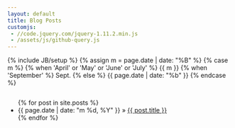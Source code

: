 ```yaml
---
layout: default
title: Blog Posts
customjs:
 - //code.jquery.com/jquery-1.11.2.min.js
 - /assets/js/github-query.js
---
```

{% include JB/setup %}
{% assign m = page.date | date: "%B" %}
{% case m %}
  {% when 'April' or 'May' or 'June' or 'July' %} {{ m }}
  {% when 'September' %} Sept.
  {% else %} {{ page.date | date: "%b" }}
{% endcase %}

<div class="row">
	<div class="large-8 columns">
		<ul class="posts-list">
			{% for post in site.posts %}
				<li>
					<span>{{ page.date | date: "m %d, %Y" }}</span> &raquo; <a href="{{ post.url }}">{{ post.title }}</a>
				</li>
			{% endfor %}
		</ul>
	</div>
</div>